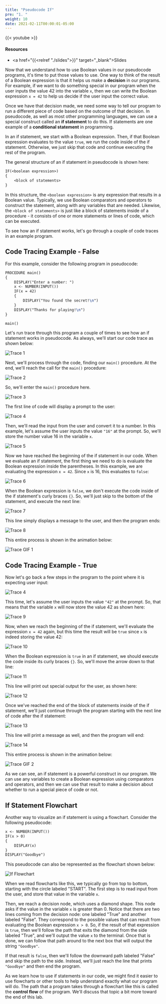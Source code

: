 ```yaml
---
title: "Pseudocode If"
pre: "1. "
weight: 10
date: 2021-02-11T00:00:01-05:00
---
```


{{< youtube >}}

#### Resources

* <a href="{{<relref "./slides">}}" target="_blank">Slides</a>

Now that we understand how to use Boolean values in our pseudocode programs, it's time to put those values to use. One way to think of the result of a Boolean expression is that it helps us make a **decision** in our programs. For example, if we want to do something special in our program when the user inputs the value $42$ into the variable `x`, then we can write the Boolean expression `x = 42` to help us decide if the user input the correct value.

Once we have that decision made, we need some way to tell our program to run a different piece of code based on the outcome of that decision. In pseudocode, as well as most other programming languages, we can use a special construct called an **if statement** to do this. If statements are one example of a **conditional statement** in programming. 

In an if statement, we start with a Boolean expression. Then, if that Boolean expression evaluates to the value `true`, we run the code inside of the if statement. Otherwise, we just skip that code and continue executing the rest of the program.

The general structure of an if statement in pseudocode is shown here:

```tex
IF(<boolean expression>)
{
    <block of statements>
}
```

In this structure, the `<boolean expression>` is any expression that results in a Boolean value. Typically, we use Boolean comparators and operators to construct the statement, along with any variables that are needed. Likewise, the `<block of statements>` is just like a block of statements inside of a procedure - it consists of one or more statements or lines of code, which can be executed. 

To see how an if statement works, let's go through a couple of code traces in an example program.

## Code Tracing Example - False

For this example, consider the following program in pseudocode:

```tex
PROCEDURE main()
{
    DISPLAY("Enter a number: ")
    x <- NUMBER(INPUT())
    IF(x = 42)
    {
        DISPLAY("You found the secret!\n")
    }
    DISPLAY("Thanks for playing!\n")
}

main()
```

Let's run trace through this program a couple of times to see how an if statement works in pseudocode. As always, we'll start our code trace as shown below:

![Trace 1](/cc110/images/lab7/trace8_1.png)

Next, we'll process through the code, finding our `main()` procedure. At the end, we'll reach the call for the `main()` procedure:

![Trace 2](/cc110/images/lab7/trace8_2.png)

So, we'll enter the `main()` procedure here. 

![Trace 3](/cc110/images/lab7/trace8_3.png)

The first line of code will display a prompt to the user:

![Trace 4](/cc110/images/lab7/trace8_4.png)

Then, we'll read the input from the user and convert it to a number. In this example, let's assume the user inputs the value `"16"` at the prompt. So, we'll store the number value $16$ in the variable `x`. 

![Trace 5](/cc110/images/lab7/trace8_5.png)

Now we have reached the beginning of the if statement in our code. When we evaluate an if statement, the first thing we need to do is evaluate the Boolean expression inside the parentheses. In this example, we are evaluating the expression `x = 42`. Since `x` is $16$, this evaluates to `false`:

![Trace 6](/cc110/images/lab7/trace8_6.png)

When the Boolean expression is `false`, we don't execute the code inside of the if statement's curly braces `{}`. So, we'll just skip to the bottom of the statement, and execute the next line:

![Trace 7](/cc110/images/lab7/trace8_7.png)

This line simply displays a message to the user, and then the program ends:

![Trace 8](/cc110/images/lab7/trace8_8.png)

This entire process is shown in the animation below:

![Trace GIF 1](/cc110/images/lab7/trace8_1.gif)

## Code Tracing Example - True

Now let's go back a few steps in the program to the point where it is expecting user input:

![Trace 4](/cc110/images/lab7/trace8_4.png)

This time, let's assume the user inputs the value `"42"` at the prompt. So, that means that the variable `x` will now store the value $42$ as shown here:

![Trace 9](/cc110/images/lab7/trace8_9.png)

Now, when we reach the beginning of the if statement, we'll evaluate the expression `x = 42` again, but this time the result will be `true` since `x` is indeed storing the value $42$:

![Trace 10](/cc110/images/lab7/trace8_10.png)

When the Boolean expression is `true` in an if statement, we should execute the code inside its curly braces `{}`. So, we'll move the arrow down to that line:

![Trace 11](/cc110/images/lab7/trace8_11.png)

This line will print out special output for the user, as shown here:

![Trace 12](/cc110/images/lab7/trace8_12.png)

Once we've reached the end of the block of statements inside of the if statement, we'll just continue through the program starting with the next line of code after the if statement:

![Trace 13](/cc110/images/lab7/trace8_13.png)

This line will print a message as well, and then the program will end:

![Trace 14](/cc110/images/lab7/trace8_14.png)

This entire process is shown in the animation below:

![Trace GIF 2](/cc110/images/lab7/trace8_2.gif)

As we can see, an if statement is a powerful construct in our program. We can use any variables to create a Boolean expression using comparators and operators, and then we can use that result to make a decision about whether to run a special piece of code or not. 

## If Statement Flowchart

Another way to visualize an if statement is using a flowchart. Consider the following pseudocode:

```tex
x <- NUMBER(INPUT())
IF(x > 0)
{
    DISPLAY(x)
}
DISPLAY("Goodbye")
```

This pseudocode can also be represented as the flowchart shown below:

![If Flowchart](/cc110/images/lab7/ifthen.png)

When we read flowcharts like this, we typically go from top to bottom, starting with the circle labeled "START". The first  step is to read input from the user, and store that value in the variable `x`. 

Then, we reach a decision node, which uses a diamond shape. This node asks if the value in the variable `x` is greater than 0. Notice that there are two lines coming from the decision node: one labeled "True" and another labeled "False". They correspond to the possible values that can result from evaluating the Boolean expression `x > 0`. So, if the result of that expression is `true`, then we'll follow the path that exits the diamond from the side labeled "True", and we'll output the value `x` to the terminal. Once that is done, we can follow that path around to the next box that will output the string `"Goodbye"`. 

If that result is `false`, then we'll follow the downward path labeled "False" and skip the path to the side. Instead, we'll just reach the line that prints `"Goodbye"` and then end the program.

As we learn how to use if statements in our code, we might find it easier to use flowcharts or other tools to help understand exactly what our program will do. The path that a program takes through a flowchart like this is called the **control flow** of the program. We'll discuss that topic a bit more toward the end of this lab. 